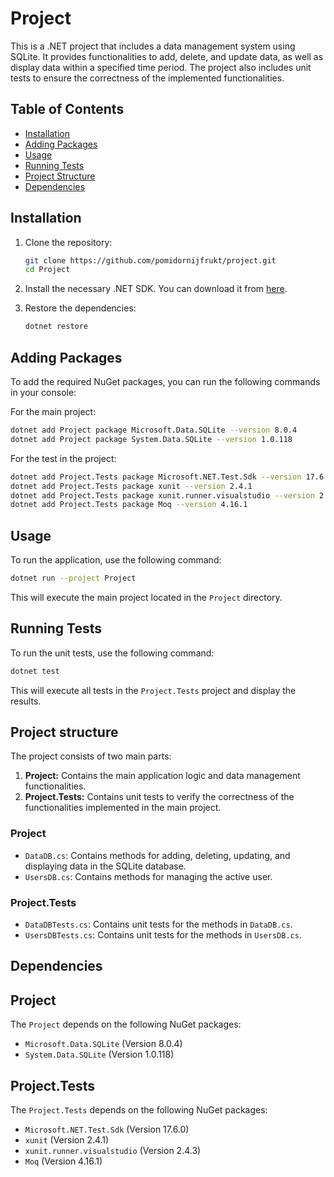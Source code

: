 # Project

This is a .NET project that includes a data management system using SQLite. It provides functionalities to add, delete, and update data, as well as display data within a specified time period. The project also includes unit tests to ensure the correctness of the implemented functionalities.

## Table of Contents

- [Installation](#installation)
- [Adding Packages](#adding-packages)
- [Usage](#usage)
- [Running Tests](#running-tests)
- [Project Structure](#project-structure)
- [Dependencies](#dependencies)

## Installation

1. Clone the repository:
    ```sh
    git clone https://github.com/pomidornijfrukt/project.git
    cd Project
    ```

2. Install the necessary .NET SDK. You can download it from [here](https://dotnet.microsoft.com/download/dotnet/8.0).

3. Restore the dependencies:
    ```sh
    dotnet restore
    ```

## Adding Packages
To add the required NuGet packages, you can run the following commands in your console:

For the main project:
```sh
dotnet add Project package Microsoft.Data.SQLite --version 8.0.4
dotnet add Project package System.Data.SQLite --version 1.0.118
```

For the test in the project:
```sh
dotnet add Project.Tests package Microsoft.NET.Test.Sdk --version 17.6.0
dotnet add Project.Tests package xunit --version 2.4.1
dotnet add Project.Tests package xunit.runner.visualstudio --version 2.4.3
dotnet add Project.Tests package Moq --version 4.16.1
```

## Usage

To run the application, use the following command:
```sh
dotnet run --project Project
```

This will execute the main project located in the `Project` directory.

## Running Tests

To run the unit tests, use the following command:
```sh
dotnet test
```
This will execute all tests in the `Project.Tests` project and display the results.

## Project structure

The project consists of two main parts:

1. **Project:** Contains the main application logic and data management functionalities.
2. **Project.Tests:** Contains unit tests to verify the correctness of the functionalities implemented in the main project.

### Project

- `DataDB.cs`: Contains methods for adding, deleting, updating, and displaying data in the SQLite database.
- `UsersDB.cs`: Contains methods for managing the active user.

### Project.Tests

- `DataDBTests.cs`: Contains unit tests for the methods in `DataDB.cs`.
- `UsersDBTests.cs`: Contains unit tests for the methods in `UsersDB.cs`.

## Dependencies

## Project
The `Project` depends on the following NuGet packages:

- `Microsoft.Data.SQLite` (Version 8.0.4)
- `System.Data.SQLite` (Version 1.0.118)

## Project.Tests
The `Project.Tests` depends on the following NuGet packages:

- `Microsoft.NET.Test.Sdk` (Version 17.6.0)
- `xunit` (Version 2.4.1)
- `xunit.runner.visualstudio` (Version 2.4.3)
- `Moq` (Version 4.16.1)
